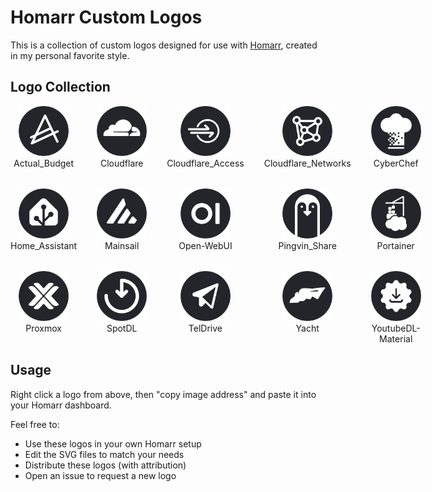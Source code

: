 # Homarr Custom Logos

This is a collection of custom logos designed for use with [Homarr](https://homarr.dev/), created in my personal favorite style.

## Logo Collection

<div style="display: grid; grid-template-columns: repeat(5, 1fr); gap: 2rem; text-align: center;">
  <div>
    <img src="SVG/Actual_Budget.svg" alt="Actual_Budget" style="max-width:80px;"><br>
    <span>Actual_Budget</span>
  </div>
  <div>
    <img src="SVG/Cloudflare.svg" alt="Cloudflare" style="max-width:80px;"><br>
    <span>Cloudflare</span>
  </div>
  <div>
    <img src="SVG/Cloudflare_Access.svg" alt="Cloudflare_Access" style="max-width:80px;"><br>
    <span>Cloudflare_Access</span>
  </div>
  <div>
    <img src="SVG/Cloudflare_Networks.svg" alt="Cloudflare_Networks" style="max-width:80px;"><br>
    <span>Cloudflare_Networks</span>
  </div>
  <div>
    <img src="SVG/CyberChef.svg" alt="CyberChef" style="max-width:80px;"><br>
    <span>CyberChef</span>
  </div>
  <div>
    <img src="SVG/Home_Assistant.svg" alt="Home_Assistant" style="max-width:80px;"><br>
    <span>Home_Assistant</span>
  </div>
  <div>
    <img src="SVG/Mainsail.svg" alt="Mainsail" style="max-width:80px;"><br>
    <span>Mainsail</span>
  </div>
  <div>
    <img src="SVG/Open-WebUI.svg" alt="Open-WebUI" style="max-width:80px;"><br>
    <span>Open-WebUI</span>
  </div>
  <div>
    <img src="SVG/Pingvin_Share.svg" alt="Pingvin_Share" style="max-width:80px;"><br>
    <span>Pingvin_Share</span>
  </div>
  <div>
    <img src="SVG/Portainer.svg" alt="Portainer" style="max-width:80px;"><br>
    <span>Portainer</span>
  </div>
  <div>
    <img src="SVG/Proxmox.svg" alt="Proxmox" style="max-width:80px;"><br>
    <span>Proxmox</span>
  </div>
  <div>
    <img src="SVG/SpotDL.svg" alt="SpotDL" style="max-width:80px;"><br>
    <span>SpotDL</span>
  </div>
  <div>
    <img src="SVG/TelDrive.svg" alt="TelDrive" style="max-width:80px;"><br>
    <span>TelDrive</span>
  </div>
  <div>
    <img src="SVG/Yacht.svg" alt="Yacht" style="max-width:80px;"><br>
    <span>Yacht</span>
  </div>
  <div>
    <img src="SVG/YoutubeDL-Material.svg" alt="YoutubeDL-Material" style="max-width:80px;"><br>
    <span>YoutubeDL-Material</span>
  </div>
</div>


## Usage

Right click a logo from above, then "copy image address" and paste it into your Homarr dashboard.

Feel free to:
- Use these logos in your own Homarr setup
- Edit the SVG files to match your needs
- Distribute these logos (with attribution)
- Open an issue to request a new logo